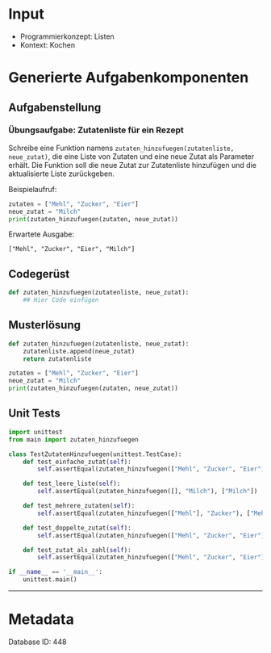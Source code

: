 # Input
- Programmierkonzept: Listen
- Kontext: Kochen

# Generierte Aufgabenkomponenten
## Aufgabenstellung
### Übungsaufgabe: Zutatenliste für ein Rezept

Schreibe eine Funktion namens `zutaten_hinzufuegen(zutatenliste, neue_zutat)`, die eine Liste von Zutaten und eine neue Zutat als Parameter erhält. Die Funktion soll die neue Zutat zur Zutatenliste hinzufügen und die aktualisierte Liste zurückgeben.

Beispielaufruf:
```python
zutaten = ["Mehl", "Zucker", "Eier"]
neue_zutat = "Milch"
print(zutaten_hinzufuegen(zutaten, neue_zutat))
```

Erwartete Ausgabe:
```
["Mehl", "Zucker", "Eier", "Milch"]
```

## Codegerüst
```python
def zutaten_hinzufuegen(zutatenliste, neue_zutat):
    ## Hier Code einfügen
```

## Musterlösung
```python
def zutaten_hinzufuegen(zutatenliste, neue_zutat):
    zutatenliste.append(neue_zutat)
    return zutatenliste

zutaten = ["Mehl", "Zucker", "Eier"]
neue_zutat = "Milch"
print(zutaten_hinzufuegen(zutaten, neue_zutat))
```

## Unit Tests
```python
import unittest
from main import zutaten_hinzufuegen

class TestZutatenHinzufuegen(unittest.TestCase):
    def test_einfache_zutat(self):
        self.assertEqual(zutaten_hinzufuegen(["Mehl", "Zucker", "Eier"], "Milch"), ["Mehl", "Zucker", "Eier", "Milch"])

    def test_leere_liste(self):
        self.assertEqual(zutaten_hinzufuegen([], "Milch"), ["Milch"])

    def test_mehrere_zutaten(self):
        self.assertEqual(zutaten_hinzufuegen(["Mehl"], "Zucker"), ["Mehl", "Zucker"])

    def test_doppelte_zutat(self):
        self.assertEqual(zutaten_hinzufuegen(["Mehl", "Zucker", "Eier"], "Zucker"), ["Mehl", "Zucker", "Eier", "Zucker"])

    def test_zutat_als_zahl(self):
        self.assertEqual(zutaten_hinzufuegen(["Mehl", "Zucker", "Eier"], 123), ["Mehl", "Zucker", "Eier", 123])

if __name__ == '__main__':
    unittest.main()
```
___
# Metadata
Database ID: 448
